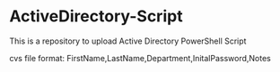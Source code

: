 # ActiveDirectory-Script
This is a repository to upload Active Directory PowerShell Script

cvs file format:
FirstName,LastName,Department,InitalPassword,Notes
